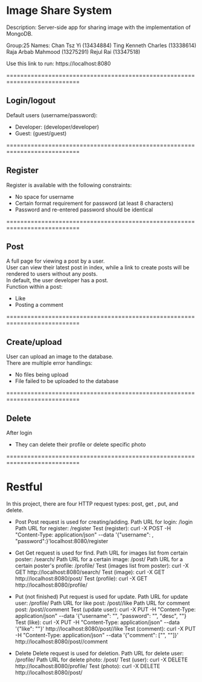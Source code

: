 # Image Share System

Description: Server-side app for sharing image with the implementation of MongoDB.<br>

Group:25
Names: Chan Tsz Yi (13434884)
	   Ting Kenneth Charles (13338614)      
       Raja Arbab Mahmood (13275291)
       Rejul Rai (13347518)

Use this link to run: https://localhost:8080

===========================================================================
## Login/logout
Default users (username/password):
- Developer: (developer/developer)
- Guest: (guest/guest)

===========================================================================
## Register
Register is available with the following constraints:
- No space for username
- Certain format requirement for password (at least 8 characters)
- Password and re-entered password should be identical

===========================================================================
## Post
A full page for viewing a post by a user.<br>
User can view their latest post in index, while a link to create posts will be rendered to users without any posts.<br>
In default, the user developer has a post.<br>
Function within a post:
- Like
- Posting a comment

===========================================================================
## Create/upload
User can upload an image to the database.<br>
There are multiple error handlings:
- No files being upload
- File failed to be uploaded to the database

===========================================================================
## Delete
After login
- They can delete their profile or delete specific photo 

===========================================================================
# Restful
In this project, there are four HTTP request types: post, get , put, and delete.

- Post 
	Post request is used for creating/adding.
	Path URL for login: /login
	Path URL for register: /register
	Test (register): curl -X POST -H "Content-Type: application/json" --data '{"username": <username>, "password":<password>}'localhost:8080/register

- Get
	Get request is used for find.
	Path URL for images list from certain poster: /search/<username>
	Path URL for a certain image: /post/<postID>
	Path URL for a certain poster's profile: /profile/<usermame>
	Test (images list from poster): curl -X GET http://localhost:8080/search/<username>
	Test (image): curl -X GET http://localhost:8080/post/<postID>
	Test (profile): curl -X GET http://localhost:8080/profile/<username>

- Put (not finished)
    Put request is used for update.
	Path URL for update user: /profile/<username>
	Path URL for like post: /post/<postID>/like
	Path URL for comment post: /post/<postID>/comment
	Test (update user): curl -X PUT -H "Content-Type: application/json" --data '{"username": "<username>", "password": "<password>", "desc", "<desc>"}
	Test (like): curl -X PUT -H "Content-Type: application/json" --data '{"like": "<username>"}' http://localhost:8080/post/<postID>/like
	Test (comment): curl -X PUT -H "Content-Type: application/json" --data '{"comment": ["<username>", "<commentText>"]}' http://localhost:8080/post/<postID>/comment

- Delete
	Delete request is used for deletion.
    Path URL for delete user: /profile/<username>
	Path URL for delete photo: /post/<postID>
	Test (user): curl -X DELETE http://localhost:8080/profile/<username>
    Test (photo): curl -X DELETE http://localhost:8080/post/<postID>
